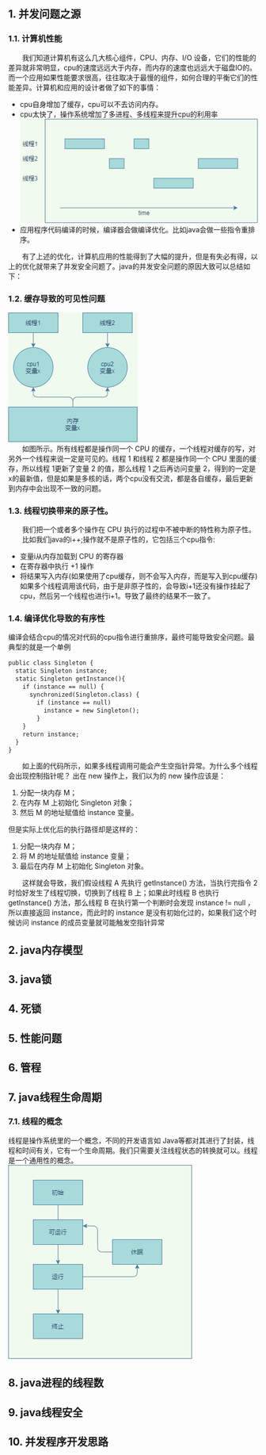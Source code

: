 ## 1. 并发问题之源
### 1.1. 计算机性能
&emsp;&emsp;我们知道计算机有这么几大核心组件，CPU、内存、I/O 设备，它们的性能的差异就非常明显，cpu的速度远远大于内存，而内存的速度也远远大于磁盘IO的。而一个应用如果性能要求很高，往往取决于最慢的组件，如何合理的平衡它们的性能差异。计算机和应用的设计者做了如下的事情：
* cpu自身增加了缓存，cpu可以不去访问内存。
* cpu太快了，操作系统增加了多进程、多线程来提升cpu的利用率  
![](线程切换.png)
* 应用程序代码编译的时候，编译器会做编译优化。比如java会做一些指令重排序。  

&emsp;&emsp;有了上述的优化，计算机应用的性能得到了大幅的提升，但是有失必有得，以上的优化就带来了并发安全问题了。java的并发安全问题的原因大致可以总结如下：  
### 1.2. 缓存导致的可见性问题
![](多核cpu缓存.png)  
&emsp;&emsp;如图所示。所有线程都是操作同一个 CPU 的缓存，一个线程对缓存的写，对另外一个线程来说一定是可见的。线程 1 和线程 2 都是操作同一个 CPU 里面的缓存，所以线程 1更新了变量 2 的值，那么线程 1 之后再访问变量 2，得到的一定是x的最新值，但是如果是多核的话，两个cpu没有交流，都是各自缓存，最后更新到内存中会出现不一致的问题。
### 1.3. 线程切换带来的原子性。
&emsp;&emsp;我们把一个或者多个操作在 CPU 执行的过程中不被中断的特性称为原子性。  
&emsp;&emsp;比如我们java的i++;操作就不是原子性的，它包括三个cpu指令:
* 变量i从内存加载到 CPU 的寄存器
* 在寄存器中执行 +1 操作
* 将结果写入内存(如果使用了cpu缓存，则不会写入内存，而是写入到cpu缓存)  
如果多个线程调用该代码，由于是非原子性的，会导致i+1还没有操作挂起了cpu，然后另一个线程也进行i+1。导致了最终的结果不一致了。
### 1.4. 编译优化导致的有序性
编译会结合cpu的情况对代码的cpu指令进行重排序，最终可能导致安全问题。最典型的就是一个单例
```
public class Singleton {
  static Singleton instance;
  static Singleton getInstance(){
    if (instance == null) {
      synchronized(Singleton.class) {
        if (instance == null)
          instance = new Singleton();
        }
    }
    return instance;
  }
}
```
&emsp;&emsp;如上面的代码所示，如果多线程调用可能会产生空指针异常。为什么多个线程会出现控制指针呢？
出在 new 操作上，我们以为的 new 操作应该是：
1. 分配一块内存 M；
2. 在内存 M 上初始化 Singleton 对象；
3. 然后 M 的地址赋值给 instance 变量。  

但是实际上优化后的执行路径却是这样的：  
1. 分配一块内存 M；
2. 将 M 的地址赋值给 instance 变量；
3. 最后在内存 M 上初始化 Singleton 对象。  

&emsp;&emsp;这样就会导致，我们假设线程 A 先执行 getInstance() 方法，当执行完指令 2 时恰好发生了线程切换，切换到了线程 B 上；如果此时线程 B 也执行 getInstance() 方法，那么线程 B 在执行第一个判断时会发现 instance != null ，所以直接返回 instance，而此时的 instance 是没有初始化过的，如果我们这个时候访问 instance 的成员变量就可能触发空指针异常
## 2. java内存模型
## 3. java锁
## 4. 死锁
## 5. 性能问题
## 6. 管程
## 7. java线程生命周期
### 7.1. 线程的概念
线程是操作系统里的一个概念，不同的开发语言如 Java等都对其进行了封装，线程和时间有关，它有一个生命周期。我们只需要关注线程状态的转换就可以。线程是一个通用性的概念。  
![](通用线程状态.png)
## 8. java进程的线程数
## 9. java线程安全
## 10. 并发程序开发思路
